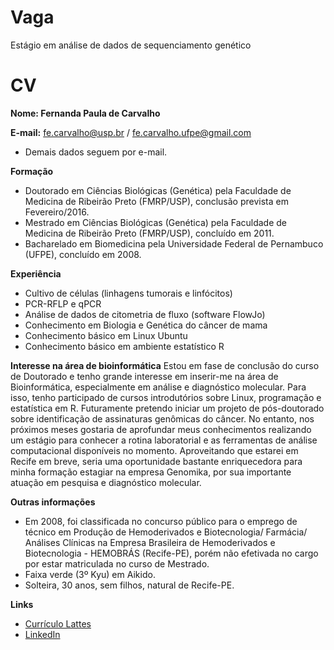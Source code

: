 Vaga
====

Estágio em análise de dados de sequenciamento genético

CV
==

**Nome: Fernanda Paula de Carvalho**

**E-mail:** fe.carvalho@usp.br / fe.carvalho.ufpe@gmail.com
* Demais dados seguem por e-mail.

**Formação** 
* Doutorado em Ciências Biológicas (Genética) pela Faculdade de Medicina de Ribeirão Preto (FMRP/USP), conclusão prevista em Fevereiro/2016.
* Mestrado em Ciências Biológicas (Genética) pela Faculdade de Medicina de Ribeirão Preto (FMRP/USP), concluído em 2011.
* Bacharelado em Biomedicina pela Universidade Federal de Pernambuco (UFPE), concluído em 2008.

**Experiência**
* Cultivo de células (linhagens tumorais e linfócitos)
* PCR-RFLP e qPCR
* Análise de dados de citometria de fluxo (software FlowJo)
* Conhecimento em Biologia e Genética do câncer de mama
* Conhecimento básico em Linux Ubuntu
* Conhecimento básico em ambiente estatístico R

**Interesse na área de bioinformática**
Estou em fase de conclusão do curso de Doutorado e tenho grande interesse em inserir-me na área de Bioinformática, especialmente em análise e diagnóstico molecular. Para isso, tenho participado de cursos introdutórios sobre Linux, programação e estatística em R. Futuramente pretendo iniciar um projeto de pós-doutorado sobre identificação de assinaturas genômicas do câncer. No entanto, nos próximos meses gostaria de aprofundar meus conhecimentos realizando um estágio para conhecer a rotina laboratorial e as ferramentas de análise computacional disponíveis no momento. Aproveitando que estarei em Recife em breve, seria uma oportunidade bastante enriquecedora para minha formação estagiar na empresa Genomika, por sua importante atuação em pesquisa e diagnóstico molecular.
  
**Outras informações**
* Em 2008, foi classificada no concurso público para o emprego de técnico em Produção de Hemoderivados e Biotecnologia/ Farmácia/ Análises Clínicas na Empresa Brasileira de Hemoderivados e Biotecnologia - HEMOBRÁS (Recife-PE), porém não efetivada no cargo por estar matriculada no curso de Mestrado.
* Faixa verde (3º Kyu) em Aikido.
* Solteira, 30 anos, sem filhos, natural de Recife-PE.

**Links**
* [Currículo Lattes](http://lattes.cnpq.br/3840867034129036)
* [LinkedIn](https://br.linkedin.com/in/fernanda-paula-de-carvalho-37599134)
